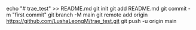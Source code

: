 echo "# trae_test" >> README.md
git init
git add README.md
git commit -m "first commit"
git branch -M main
git remote add origin https://github.com/LushaLeongM/trae_test.git
git push -u origin main